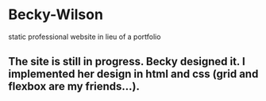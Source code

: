 # Becky-Wilson
static professional website in lieu of a portfolio

## The site is still in progress. Becky designed it. I implemented her design in html and css (grid and flexbox are my friends...).

